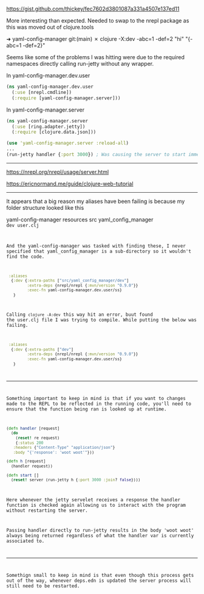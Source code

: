 https://gist.github.com/thickey/fec7602d3801087a331a4507e137ed11

More interesting than expected. Needed to swap to the nrepl package as this was moved out of clojure.tools


➜  yaml-config-manager git:(main) ✗ clojure -X:dev -abc=1 -def=2
"hi"
"{-abc=1 -def=2}"


Seems like some of the problems I was hitting were due to the required namespaces directly calling run-jetty without any wrapper.

In yaml-config-manager.dev.user
```clojure
(ns yaml-config-manager.dev.user
  (:use [nrepl.cmdline])
  (:require [yaml-config-manager.server]))
```

In yaml-config-manager.server
```clojure
(ns yaml-config-manager.server
  (:use [ring.adapter.jetty])
  (:require [clojure.data.json]))

(use 'yaml-config-manager.server :reload-all) 
...
(run-jetty handler {:port 3000}) ; Was causing the server to start immediately on require being hit.
```

---

https://nrepl.org/nrepl/usage/server.html

https://ericnormand.me/guide/clojure-web-tutorial

---

It appears that a big reason my aliases have been failing is because my folder structure looked like this

yaml-config-manager
  resources
  src
    yaml_config_manager
      <code files>
      dev
        user.clj

And the yaml-config-manager was tasked with finding these, I never specified that yaml_config_manager is a sub-directory so it wouldn't find the code.

```clojure
 :aliases
  {:dev {:extra-paths ["src/yaml_config_manager/dev"]
         :extra-deps {nrepl/nrepl {:mvn/version "0.9.0"}}
         :exec-fn yaml-config-manager.dev.user/ss}
   }
```

Calling `clojure -A:dev` this way hit an error, buut found the user.clj file I was trying to compile. While putting the below was failing.


```clojure
 :aliases
  {:dev {:extra-paths ["dev"]
         :extra-deps {nrepl/nrepl {:mvn/version "0.9.0"}}
         :exec-fn yaml-config-manager.dev.user/ss}
   }
```

---

Something important to keep in mind is that if you want to changes made to the REPL to be reflected in the running code, you'll need to ensure that the function being ran is looked up at runtime.

```clojure
(defn handler [request]
  (do
    (reset! re request)
    {:status 200
   :headers {"Content-Type" "application/json"}
   :body "{'response': 'woot woot'"}))

(defn h [request]
  (handler request))

(defn start []
  (reset! server (run-jetty h {:port 3000 :join? false})))
```

Here whenever the jetty servelet receives a response the handler function is checked again allowing us to interact with the program without restarting the server.

Passing handler directly to run-jetty results in the body 'woot woot' always being returned regardless of what the handler var is currently associated to.

---

Somethign small to keep in mind is that even though this process gets out of the way, whenever deps.edn is updated the server process will still need to be restarted.
